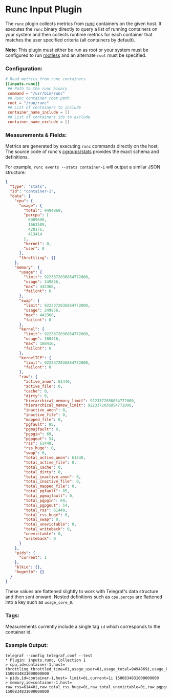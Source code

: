 # Runc Input Plugin

The `runc` plugin collects metrics from [runc](https://github.com/opencontainers/runc) containers on the given host. It executes the `runc` binary directly to query a list of running containers on your system and then collects runtime
metrics for each container that matches the user specified criteria (all containers by default).

**Note**: This plugin must either be run as root or your system must be configured to run [rootless](https://github.com/opencontainers/runc#rootless-container) and an alternate `root` must be specified.


### Configuration:

```toml
# Read metrics from runc containers
[[inputs.runc]]
 ## Path to the runc binary
 command = "/usr/bin/runc"
 ## Runc container root path
 root = "/run/runc"
 ## List of containers to include
 container_name_include = []
 ## List of containers ids to exclude
 container_name_exclude = []

```

### Measurements & Fields:

Metrics are generated by executing `runc` commands directly on the host. The
source code of runc's [cgroups/stats](https://github.com/opencontainers/runc/blob/master/libcontainer/cgroups/stats.go)
provides the exact schema and definitions.

For example, `runc events --stats container-1` will output a similar JSON structure:

```json
{
  "type": "stats",
  "id": "container-1",
  "data": {
    "cpu": {
      "usage": {
        "total": 9494869,
        "percpu": [
          6989690,
          1663589,
          428176,
          413414
        ],
        "kernel": 0,
        "user": 0
      },
      "throttling": {}
    },
    "memory": {
      "usage": {
        "limit": 9223372036854772000,
        "usage": 249856,
        "max": 442368,
        "failcnt": 0
      },
      "swap": {
        "limit": 9223372036854772000,
        "usage": 249856,
        "max": 442368,
        "failcnt": 0
      },
      "kernel": {
        "limit": 9223372036854772000,
        "usage": 188416,
        "max": 188416,
        "failcnt": 0
      },
      "kernelTCP": {
        "limit": 9223372036854772000,
        "failcnt": 0
      },
      "raw": {
        "active_anon": 61440,
        "active_file": 0,
        "cache": 0,
        "dirty": 0,
        "hierarchical_memory_limit": 9223372036854772000,
        "hierarchical_memsw_limit": 9223372036854772000,
        "inactive_anon": 0,
        "inactive_file": 0,
        "mapped_file": 0,
        "pgfault": 85,
        "pgmajfault": 0,
        "pgpgin": 69,
        "pgpgout": 54,
        "rss": 61440,
        "rss_huge": 0,
        "swap": 0,
        "total_active_anon": 61440,
        "total_active_file": 0,
        "total_cache": 0,
        "total_dirty": 0,
        "total_inactive_anon": 0,
        "total_inactive_file": 0,
        "total_mapped_file": 0,
        "total_pgfault": 85,
        "total_pgmajfault": 0,
        "total_pgpgin": 69,
        "total_pgpgout": 54,
        "total_rss": 61440,
        "total_rss_huge": 0,
        "total_swap": 0,
        "total_unevictable": 0,
        "total_writeback": 0,
        "unevictable": 0,
        "writeback": 0
      }
    },
    "pids": {
      "current": 1
    },
    "blkio": {},
    "hugetlb": {}
  }
}
```

These values are flattened slightly to work with Telegraf's data structure and then sent onward. Nested definitions such as `cpu.percpu` are flattened into a key such as `usage_core_0`.


### Tags:

Measurements currently include a single tag `id` which corresponds to the container id.

### Example Output:
```
telegraf --config telegraf.conf --test
* Plugin: inputs.runc, Collection 1
> cpu,id=container-1,host= throttling_throttled_time=0i,usage_user=0i,usage_total=9494869i,usage_kernel=0i,usage_core_0=6989690i,usage_core_1=1663589i,usage_core_2=428176i,throttling_periods=0i,throttling_throttled_periods=0i,usage_core_3=413414i 1500834831000000000
> pids,id=container-1,host= limit=0i,current=1i 1500834831000000000
> memory,id=container-1,host= raw_rss=61440i,raw_total_rss_huge=0i,raw_total_unevictable=0i,raw_pgpgout=54i,raw_total_rss=61440i,raw_total_swap=0i,swap_usage=249856i,usage_usage=249856i,raw_total_inactive_anon=0i,raw_active_anon=61440i,raw_inactive_file=0i,kernel_limit=9223372036854771712i,kernel_usage=188416i,kernel_tcp_max=0i,raw_inactive_anon=0i,raw_pgpgin=69i,raw_total_active_file=0i,usage_failcnt=0i,kernel_max=188416i,raw_total_inactive_file=0i,raw_total_mapped_file=0i,raw_writeback=0i,raw_total_active_anon=61440i,swap_max=442368i,usage_limit=9223372036854771712i,kernel_tcp_limit=9223372036854771712i,raw_total_pgpgout=54i,raw_hierarchical_memory_limit=9223372036854771712i,raw_swap=0i,raw_total_dirty=0i,kernel_tcp_usage=0i,kernel_tcp_failcnt=0i,raw_rss_huge=0i,raw_active_file=0i,raw_hierarchical_memsw_limit=9223372036854771712i,raw_mapped_file=0i,raw_pgmajfault=0i,usage_max=442368i,raw_pgfault=85i,raw_unevictable=0i,raw_total_cache=0i,raw_total_pgmajfault=0i,swap_limit=9223372036854771712i,raw_total_writeback=0i,kernel_failcnt=0i,raw_cache=0i,raw_total_pgpgin=69i,raw_dirty=0i,raw_total_pgfault=85i,cache=0i,swap_failcnt=0i 1500834831000000000
```

